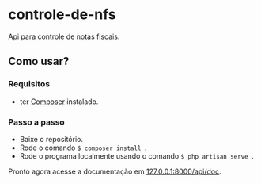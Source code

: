 # controle-de-nfs
Api para controle de notas fiscais.
## Como usar?
### Requisitos
* ter [Composer](https://getcomposer.org/download/) instalado.
### Passo a passo
* Baixe o repositório.
* Rode o comando ```$ composer install ```.
* Rode o programa localmente usando o comando ```$ php artisan serve ```.

Pronto agora acesse a documentação em [127.0.0.1:8000/api/doc](http://127.0.0.1:8000/api/doc).
